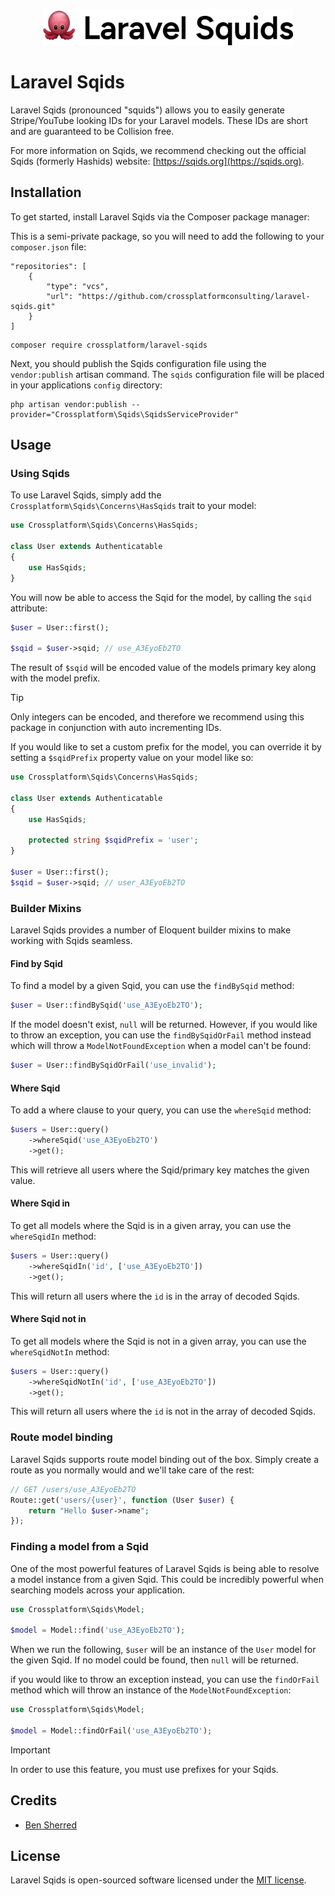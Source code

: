 <p align="center"><img width="400" src="./art/logo.svg" alt="Laravel Sqids Logo"></p>

# Laravel Sqids

Laravel Sqids (pronounced "squids") allows you to easily generate Stripe/YouTube looking IDs for your Laravel models.
These IDs are short and are guaranteed to be Collision free.

For more information on Sqids, we recommend checking out the official Sqids (formerly Hashids) website: [https://sqids.org](https://sqids.org).

## Installation

To get started, install Laravel Sqids via the Composer package manager:

This is a semi-private package, so you will need to add the following to your `composer.json` file:
```shell
"repositories": [
    {
        "type": "vcs",
        "url": "https://github.com/crossplatformconsulting/laravel-sqids.git"
    }
]
```

```shell
composer require crossplatform/laravel-sqids
```

Next, you should publish the Sqids configuration file using the `vendor:publish` artisan command. The `sqids`
configuration file will be placed in your applications `config` directory:

```shell
php artisan vendor:publish --provider="Crossplatform\Sqids\SqidsServiceProvider"
```

## Usage

### Using Sqids

To use Laravel Sqids, simply add the `Crossplatform\Sqids\Concerns\HasSqids` trait to your model:

```php
use Crossplatform\Sqids\Concerns\HasSqids;

class User extends Authenticatable
{
    use HasSqids;
}
```

You will now be able to access the Sqid for the model, by calling the `sqid` attribute:

```php
$user = User::first();

$sqid = $user->sqid; // use_A3EyoEb2TO
```

The result of `$sqid` will be encoded value of the models primary key along with the model prefix.

> [!Tip]
> Only integers can be encoded, and therefore we recommend using this package in conjunction with auto
incrementing IDs.

If you would like to set a custom prefix for the model, you can override it by setting a `$sqidPrefix` property value
on your model like so:

```php
use Crossplatform\Sqids\Concerns\HasSqids;

class User extends Authenticatable
{
    use HasSqids;
    
    protected string $sqidPrefix = 'user';
}

$user = User::first();
$sqid = $user->sqid; // user_A3EyoEb2TO
```

### Builder Mixins

Laravel Sqids provides a number of Eloquent builder mixins to make working with Sqids seamless.

#### Find by Sqid

To find a model by a given Sqid, you can use the `findBySqid` method:

```php
$user = User::findBySqid('use_A3EyoEb2TO');
```

If the model doesn't exist, `null` will be returned. However, if you would like to throw an exception, you can use
the `findBySqidOrFail` method instead which will throw a `ModelNotFoundException` when a model can't be found:

```php
$user = User::findBySqidOrFail('use_invalid');
```

#### Where Sqid

To add a where clause to your query, you can use the `whereSqid` method:

```php
$users = User::query()
    ->whereSqid('use_A3EyoEb2TO')
    ->get();
```

This will retrieve all users where the Sqid/primary key matches the given value.

#### Where Sqid in

To get all models where the Sqid is in a given array, you can use the `whereSqidIn` method:

```php
$users = User::query()
    ->whereSqidIn('id', ['use_A3EyoEb2TO'])
    ->get();
```

This will return all users where the `id` is in the array of decoded Sqids.

#### Where Sqid not in

To get all models where the Sqid is not in a given array, you can use the `whereSqidNotIn` method:

```php
$users = User::query()
    ->whereSqidNotIn('id', ['use_A3EyoEb2TO'])
    ->get();
```

This will return all users where the `id` is not in the array of decoded Sqids.

### Route model binding

Laravel Sqids supports route model binding out of the box. Simply create a route as you normally would and we'll take
care of the rest:

```php
// GET /users/use_A3EyoEb2TO
Route::get('users/{user}', function (User $user) {
    return "Hello $user->name";
});
```

### Finding a model from a Sqid

One of the most powerful features of Laravel Sqids is being able to resolve a model instance from a given Sqid. This
could be incredibly powerful when searching models across your application. 

```php
use Crossplatform\Sqids\Model;

$model = Model::find('use_A3EyoEb2TO');
```

When we run the following, `$user` will be an instance of the `User` model for the given Sqid. If no model could be
found, then `null` will be returned.

if you would like to throw an exception instead, you can use the `findOrFail` method which will throw an instance of
the `ModelNotFoundException`:

```php
use Crossplatform\Sqids\Model;

$model = Model::findOrFail('use_A3EyoEb2TO');
```

> [!IMPORTANT]
> In order to use this feature, you must use prefixes for your Sqids.

## Credits

- [Ben Sherred](https://github.com/bensherred)

## License

Laravel Sqids is open-sourced software licensed under the [MIT license](LICENSE).
